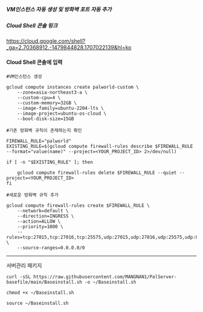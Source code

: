 ##### VM인스턴스 자동 생성 및 방화벽 포트 자동 추가
##### Cloud Shell 콘솔 링크
https://cloud.google.com/shell?_ga=2.70368912.-1479844828.1707022139&hl=ko

#### Cloud Shell 콘솔에 입력
```
#VM인스턴스 생성

gcloud compute instances create palworld-custom \
    --zone=asia-northeast3-a \
    --custom-cpu=4 \
    --custom-memory=32GB \
    --image-family=ubuntu-2204-lts \
    --image-project=ubuntu-os-cloud \
    --boot-disk-size=15GB

#기존 방화벽 규칙이 존재하는지 확인

FIREWALL_RULE="palworld"
EXISTING_RULE=$(gcloud compute firewall-rules describe $FIREWALL_RULE --format="value(name)" --project=<YOUR_PROJECT_ID> 2>/dev/null)

if [ -n "$EXISTING_RULE" ]; then

    gcloud compute firewall-rules delete $FIREWALL_RULE --quiet --project=<YOUR_PROJECT_ID>
fi

#새로운 방화벽 규칙 추가

gcloud compute firewall-rules create $FIREWALL_RULE \
    --network=default \
    --direction=INGRESS \
    --action=ALLOW \
    --priority=1000 \
    --rules=tcp:27015,tcp:27016,tcp:25575,udp:27015,udp:27016,udp:25575,udp:8211 \
    --source-ranges=0.0.0.0/0
```
-------------------------------------------------------------------------------------------------------------------

서버관리 패키지
```
curl -sSL https://raw.githubusercontent.com/MANGNAN1/PalServer-basefile/main/Baseinstall.sh -o ~/Baseinstall.sh

chmod +x ~/Baseinstall.sh

source ~/Baseinstall.sh
```
